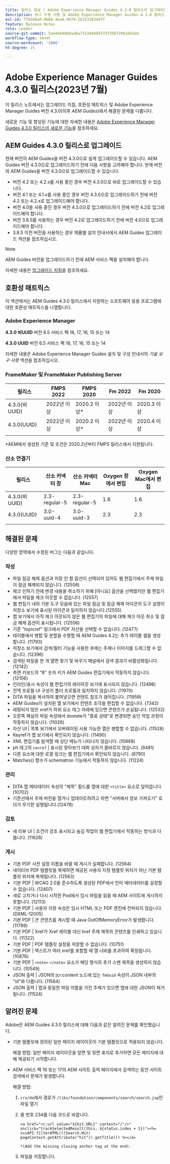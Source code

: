 ```yaml
---
title: 릴리스 정보 | Adobe Experience Manager Guides 4.3.0 릴리스의 업그레이드 지침 및 해결된 문제
description: 버그 수정 사항 및 Adobe Experience Manager Guides 4.3.0 릴리스로 업그레이드하는 방법에 대해 알아봅니다
exl-id: 7fb568a0-0b88-4ea0-9b79-2625336348ff
feature: Release Notes
role: Leader
source-git-commit: 5a444e88b0adba7fa3d498437df39b729b10b5eb
workflow-type: tm+mt
source-wordcount: '1086'
ht-degree: 1%

---
```


# Adobe Experience Manager Guides 4.3.0 릴리스(2023년 7월)

이 릴리스 노트에서는 업그레이드 지침, 호환성 매트릭스 및 Adobe Experience Manager Guides 버전 4.3.0(이후 *AEM Guides*)에서 해결된 문제를 다룹니다.

새로운 기능 및 향상된 기능에 대한 자세한 내용은 [Adobe Experience Manager Guides 4.3.0 릴리스의 새로운 기능](./whats-new-4-3-release.md)을 참조하세요.

## AEM Guides 4.3.0 릴리스로 업그레이드


현재 버전의 AEM Guides을 버전 4.3.0으로 쉽게 업그레이드할 수 있습니다. AEM Guides 버전 4.3.0으로 업그레이드하기 전에 다음 사항을 고려해야 합니다.
현재 버전의 AEM Guides을 버전 4.3.0으로 업그레이드할 수 있습니다.

- 버전 4.2 또는 4.2.x를 사용 중인 경우 버전 4.3.0으로 바로 업그레이드할 수 있습니다.
- 버전 4.1 또는 4.1.x를 사용 중인 경우 버전 4.3.0으로 업그레이드하기 전에 버전 4.2 또는 4.2.x로 업그레이드해야 합니다.
- 버전 4.0을 사용 중인 경우 버전 4.3.0으로 업그레이드하기 전에 버전 4.2로 업그레이드해야 합니다.
- 버전 3.8.5를 사용하는 경우 버전 4.2로 업그레이드하기 전에 버전 4.0으로 업그레이드해야 합니다.
- 3.8.5 이전 버전을 사용하는 경우 제품별 설치 안내서에서 AEM Guides 업그레이드 섹션을 참조하십시오.



>[!NOTE]
>
>AEM Guides 버전을 업그레이드하기 전에 AEM 서비스 팩을 설치해야 합니다.

자세한 내용은 [업그레이드 지침](../install-guide/upgrade-xml-documentation.md)을 참조하세요.

## 호환성 매트릭스

이 섹션에서는 AEM Guides 4.3.0 릴리스에서 지원하는 소프트웨어 응용 프로그램에 대한 호환성 매트릭스를 나열합니다.

### Adobe Experience Manager

**4.3.0 비UUID**
버전 6.5 서비스 팩 18, 17, 16, 15 또는 14

**4.3.0 UUID**
버전 6.5 서비스 팩 18, 17, 16, 15 또는 14

자세한 내용은 Adobe Experience Manager Guides 설치 및 구성 안내서의 *기술 요구 사항* 섹션을 참조하십시오.

### FrameMaker 및 FrameMaker Publishing Server

| 릴리스 | FMPS 2022 | FMPS 2020 | Fm 2022 | Fm 2020 |
| --- | --- | --- | --- | --- |
| 4.3.0(비 UUID) | 2022년 이상 | 2020.2 이상* | 2022년 이상 | 2020.3 이상 |
| 4.3.0(UUID) | 2022년 이상 | 2020.2 이상* | 2022년 이상 | 2020.4 이상 |
| | | | |

*AEM에서 생성된 기준 및 조건은 2020.2년부터 FMPS 릴리스에서 지원됩니다.

### 산소 연결기

| 릴리스 | 산소 커넥터 창 | 산소 커넥터 Mac | Oxygen 창에서 편집 | Oxygen Mac에서 편집 |
| --- | --- | --- |--- |--- |
| 4.3.0(비 UUID) | 2.3-regular-5 | 2.3-regular-5 | 1.6 | 1.6 |
| 4.3.0(UUID) | 3.0-uuid-4 | 3.0-uuid-3 | 2.3 | 2.3 |
|  |  |   |

## 해결된 문제

다양한 영역에서 수정된 버그는 다음과 같습니다.

### 작성

- 파일 잠금 해제 옵션과 저장 안 함 옵션이 선택되어 있어도 웹 편집기에서 주제 파일이 잠금 해제되지 않습니다. (12558)
- 체크 인하기 전에 변경 내용을 취소하기 위해 [아니요] 옵션을 선택했지만 웹 편집기에서 파일을 체크 아웃할 수 없습니다. (12557)
- 웹 편집기 내의 기본 도구 모음에 있는 파일 잠금 및 잠금 해제 아이콘의 도구 설명이 저장소 보기에 표시된 아이콘과 일치하지 않습니다.(12555)
- 맵 보기에서 아직 체크 아웃되지 않은 웹 편집기의 파일에 대해 체크 아웃 취소 및 잠금 해제 옵션이 표시됩니다. (12556)
- 기존 &quot;topicref&quot; 링크에서 PDF 자산을 선택할 수 없습니다. (12477)
- 테이블에서 병합 및 분할을 수행할 때 AEM Guides 4.2는 추가 테이블 셀을 생성합니다. (11793)
- 저장소 보기에서 검색/필터 기능을 사용한 후에는 주제나 이미지를 드래그할 수 없습니다. (12396)
- 검색된 파일을 한 개 열면 찾기 및 바꾸기 패널에서 검색 결과가 비활성화됩니다. (12142)
- 측면 키보드의 &quot;8&quot; 숫자 키가 AEM Guides 편집기에서 작동하지 않습니다. (12106)
- 인라인/표시 속성이 웹 편집기의 레이아웃 보기에 표시되지 않습니다. (12498)
- 전역 프로필 UI 구성이 폴더 프로필과 일치하지 않습니다. (11970)
- DITA 파일을 복사하여 붙여넣으면 컨텐트 참조가 끊어집니다. (11959)
- AEM Guides이 설치된 열 보기에서 컨텐츠 조각을 편집할 수 없습니다. (7342)
- 래핑되지 않은 xref가 하위 요소 태그 아래에 있으면 콘텐츠가 손실됩니다. (12532)
- 오른쪽 패널의 파일 속성에서 dostate가 &quot;종료 상태&quot;로 변경되면 승인 작업 과정이 작동하지 않습니다. (11026)
- 자산 UI | 목록 보기에서 오버레이된 사용 가능한 열은 병합할 수 없습니다. (11528)
- Keyref가 맵 보기에서 확인되지 않습니다. (11490)
- XML 편집기를 탐색할 때 상단 메뉴가 나타나지 않습니다. (10868)
- ph 태그의 `conref` | 표시된 찾아보기 대화 상자가 올바르지 않습니다. (9481)
- 다른 요소에 대한 로컬 링크는 웹 편집기에서 확인되지 않습니다. (8790)
- Matches() 함수가 schematron 기능에서 작동하지 않습니다. (11224)



### 관리

- DITA 맵 메타데이터 속성의 &quot;제목&quot; 필드를 맵에 대한 `<title>` 요소로 덮어씁니다. (10702)
- 기준선에서 주제 버전을 열거나 업데이트하려고 하면 &quot;서버에서 정보 가져오기&quot; 로더가 무기한 실행됩니다.(12478)


### 검토

- 새 리뷰 UI | 조건이 강조 표시되고 숨김 작업이 웹 편집기에서 작동하는 방식과 다릅니다. (11628)

### 게시

- 기본 PDF 사전 설정 이름을 바꿀 때 게시가 실패합니다. (12564)
- 네이티브 PDF 템플릿을 복제하면 제공된 사용자 지정 템플릿 위치가 아닌 기본 템플릿 위치에 복제됩니다. (12563)
- 기본 PDF | WCAG 2.0을 준수하도록 생성된 PDF에서 언어 메타데이터를 설정할 수 없습니다. (12407)
- 새로 고치거나 다시 시작한 Pod에서 임시 파일을 읽을 때 AEM 사이트에 게시하지 못합니다. (12113)
- 기본 PDF | 사용자 지정 속성은 임시 HTML 또는 PDF 엔진에 전파되지 않습니다. (DXML-12005)
- 기본 PDF |  큰 콘텐츠를 게시할 때 Java OutOfMemoryError가 발생합니다. (11789)
- 기본 PDF | Xref가 Xref 레이블 대신 href 주제 제목의 콘텐츠를 인쇄하고 있습니다. (11322)
- 기본 PDF | PDF 템플릿 설정을 저장할 수 없습니다. (10751)
- 기본 PDF | 텍스트가 여러 xref를 포함할 때 열 너비를 초과하여 확장됩니다. (10876)
- 기본 PDF | `<note>` `</note>` 요소가 해당 형식의 추가 스팬 제목을 생성하지 않습니다. (10549)
- JSON 출력 | JSON의 jcr:content 노드에 있는 `fmUuid` 속성이 JSON 내부의 &quot;id&quot;와 다릅니다. (11564)
- JSON 출력 | 맵과 동일한 파일 이름을 가진 주제가 있으면 맵에 대한 JSON이 제거됩니다. (11524)

## 알려진 문제

Adobe은 AEM Guides 4.3.0 릴리스에 대해 다음과 같은 알려진 문제를 확인했습니다.

- 기본 템플릿에 정의된 일반 페이지 레이아웃이 기본 템플릿으로 적용되지 않습니다.

  해결 방법:
일반 페이지 레이아웃을 앞면 및 뒷면 표지로 추가하면 모든 페이지에 대해 제공되기 시작합니다.
- AEM 서비스 팩 16 또는 17의 AEM 사이트 출력 페이지에서 검색하는 동안 사이트 검색에서 문제가 발생합니다.

  해결 방법:

   1. `crx/de`에서 경로가 `/libs/foundation/components/search/search.jsp`인 파일 열기
   1. 줄 번호 234를 다음 코드로 바꿉니다.

      ```
      <a href="<c:url value="${hit.URL}" context="/"/>" onclick="trackSelectedResult(this, ${status.index + 1})"><%= xssAPI.filterHTML(((Search.Hit) pageContext.getAttribute("hit")).getTitle()) %></a>
      
      *(Add the missing closing anchor tag at the end).
      ```

   1. 파일을 저장합니다.

